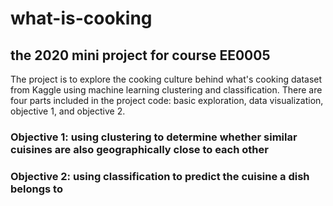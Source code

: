 # what-is-cooking
## the 2020 mini project for course EE0005
The project is to explore the cooking culture behind what's cooking dataset from Kaggle using machine learning clustering and classification. There are four parts included in the project code: basic exploration, data visualization, objective 1, and objective 2.
### Objective 1: using clustering to determine whether similar cuisines are also geographically close to each other
### Objective 2: using classification to predict the cuisine a dish belongs to

